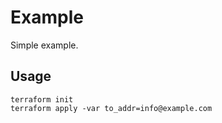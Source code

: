 Example
=======

Simple example.

Usage
-----
```
terraform init
terraform apply -var to_addr=info@example.com
```

